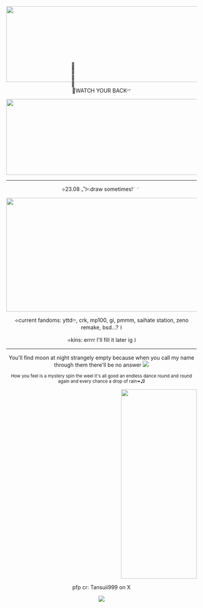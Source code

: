 <div align="center">
<img src="https://media.tenor.com/mRnyHAbfnxQAAAAi/rain-divider.gif" width="600" height="200"/>
 </div>


<p align="center">⟢ׂׂׂׂWATCH YOUR BACK◜◜
<div align="center">
<img src="https://media1.tenor.com/m/KFZBw-pvyLUAAAAC/divider.gif" width="600" height="200"/>
 </div>

---
<p align="center">⟡23.08 ₊˚✄draw sometimes!◜◜</p>

<div align="center">
<img src="https://media.tenor.com/rUN-1V8PeMYAAAAi/divider.gif" width="700" height="300"/>
 </div>

<p align="center">⟢current fandoms: yttdෆ, crk, mp100, gi, pmmm, saihate station, zeno remake, bsd...? ꒱</p>
<p align="center">⟢kins: errrr I'll fill it later ig ꒱</p>

---

<p align="center">You'll find moon at night strangely empty because when you call my name through them there'll be no answer
<picture>
 <source media="(prefers-color-scheme: dark)" srcset="https://i.postimg.cc/9MTC4z0h/IMG-7119.png">
 <source media="(prefers-color-scheme: light)" srcset="https://i.postimg.cc/9MTC4z0h/IMG-7119.png">
 <img alt=" " src="https://i.postimg.cc/9MTC4z0h/IMG-7119.png">
</picture>
<p align="center">
<sup>How you feel is a mystery spin the weel it's all good an endless dance round and round again and every chance a drop of rain❧♫</sup>
</p>
<div align="right">
<img src="https://media.tenor.com/UnfqTFrEBq8AAAAi/soushin-midori.gif" width="200" height="500"/>
 </div>

<p align="center">pfp cr: Tansuii999 on X</p>
<div align="center">
<img src="https://media.tenor.com/hf6Y0QFVrsEAAAAi/blood-drip-blood.gif" 
 </div>
